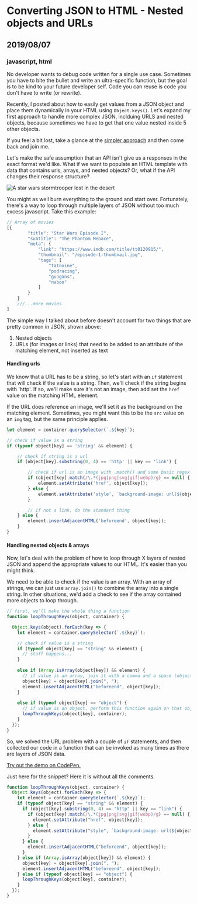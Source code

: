 # Converting JSON to HTML - Nested objects and URLs
## 2019/08/07
### javascript, html

No developer wants to debug code written for a single use case. Sometimes you have to bite the bullet and write an ultra-specific function, but the goal is to be kind to your future developer self.  Code you can reuse is code you don't have to write (or rewrite).

Recently, I posted about how to easily get values from a JSON object and place them dynamically in your HTML using `Object.keys()`. Let's expand my first approach to handle more complex JSON, inclduing URLS and nested objects, because sometimes we have to get that one value nested inside 5 other objects.

If you feel a bit lost, take a glance at the [simpler approach](/blog/append-json-values-to-matching-html-elements-with-object.keys) and then come back and join me.

Let's make the safe assumption that an API isn't give us a responses in the exact format we'd like. What if we want to populate an HTML template with data that contains urls, arrays, and nested objects?  Or, what if the API changes their response structure?

![A star wars stormtrooper lost in the desert](/_images/blog/star-wars.webp)

You might as well burn everything to the ground and start over.  Fortunately, there's a way to loop through multiple layers of JSON without too much excess javascript. Take this example:

```javascript
// Array of movies
[{
        "title": "Star Wars Episode I",
        "subtitle": "The Phantom Menace",
        "meta": {
            "link": "https://www.imdb.com/title/tt0120915/",
            "thumbnail": "/episode-1-thumbnail.jpg",
            "tags": [
                "tatooine",
                "podracing",
                "gungans",
                "naboo"
            ]
        }
    }
    ///...more movies
]
```

The simple way I talked about before doesn't account for two things that are pretty common in JSON, shown above:
1. Nested objects
2. URLs (for images or links) that need to be added to an attribute of the matching element, not inserted as text

#### Handling urls
We know that a URL has to be a string, so let's start with an `if` statement that will check if the value is a string.  Then, we'll check if the string begins with 'http'. If so, we'll make sure it's not an image, then add set the `href` value on the matching HTML element.

If the URL does reference an image, we'll set it as the background on the matching element. Sometimes, you might want this to be the `src` value on an `img` tag, but the same principle applies.

```javascript
let element = container.querySelector(`.${key}`);

// check if value is a string
if (typeof object[key] == 'string' && element) {

    // check if string is a url
    if (object[key].substring(0, 4) == 'http' || key == 'link') {

        // check if url is an image with .match() and some basic regex
        if (object[key].match(/\.*(jpg|png|svg|gif|webp)/g) == null) {
            element.setAttribute('href', object[key]);
        } else {
            element.setAttribute('style', `background-image: url(${object[key]});`);
        }

        // if not a link, do the standard thing
    } else {
        element.insertAdjacentHTML('beforeend', object[key]);
    }
}
```

#### Handling nested objects & arrays
Now, let's deal with the problem of how to loop through X layers of nested JSON and append the appropriate values to our HTML.  It's easier than you might think.

We need to be able to check if the value is an array.  With an array of strings, we can just use `array.join()` to combine the array into a single string.  In other situations, we'd add a check to see if the array contained more objects to loop through. 

```javascript
// first, we'll make the whole thing a function
function loopThroughKeys(object, container) {

  Object.keys(object).forEach(key => {
    let element = container.querySelector(`.${key}`);

    // check if value is a string
    if (typeof object[key] == "string" && element) {
      // stuff happens...
    }
    
    else if (Array.isArray(object[key]) && element) {
      // if value is an array, join it with a comma and a space (objects nested inside arrays would be handled a little differently)
      object[key] = object[key].join(", ");
      element.insertAdjacentHTML("beforeend", object[key]);
    }
    
    else if (typeof object[key] == "object") {
      // if value is an object, perform this function again on that object
      loopThroughKeys(object[key], container);
    }
  });
}
```

So, we solved the URL problem with a couple of `if` statements, and then collected our code in a function that can be invoked as many times as there are layers of JSON data.

[Try out the demo on CodePen.](https://codepen.io/bradeneast/pen/KOQMBN/)

Just here for the snippet?  Here it is without all the comments.

```javascript
function loopThroughKeys(object, container) {
  Object.keys(object).forEach(key => {
    let element = container.querySelector(`.${key}`);
    if (typeof object[key] == "string" && element) {
      if (object[key].substring(0, 4) == "http" || key == "link") {
        if (object[key].match(/\.*(jpg|png|svg|gif|webp)/g) == null) {
          element.setAttribute("href", object[key]);
        } else {
          element.setAttribute("style", `background-image: url(${object[key]});`);
        }
      } else {
        element.insertAdjacentHTML("beforeend", object[key]);
      }
    } else if (Array.isArray(object[key]) && element) {
      object[key] = object[key].join(", ");
      element.insertAdjacentHTML("beforeend", object[key]);
    } else if (typeof object[key] == "object") {
      loopThroughKeys(object[key], container);
    }
  });
}
```